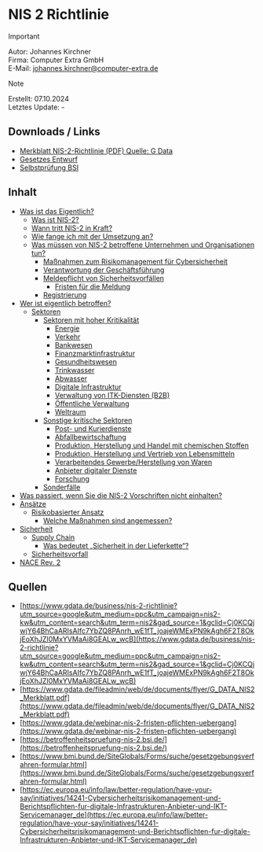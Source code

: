 # NIS 2 Richtlinie

> [!IMPORTANT]
> Autor: Johannes Kirchner\
> Firma: Computer Extra GmbH\
> E-Mail: [johannes.kirchner@computer-extra.de](mailto:johannes.kirchner@computer-extra.de)

> [!NOTE]
> Erstellt: 07.10.2024\
> Letztes Update: -

## Downloads / Links

- [Merkblatt NIS-2-Richtlinie (PDF) Quelle: G Data](https://www.gdata.de/fileadmin/web/de/documents/flyer/G_DATA_NIS2_Merkblatt.pdf)
- [Gesetzes Entwurf](https://www.bmi.bund.de/SharedDocs/gesetzgebungsverfahren/DE/Downloads/kabinettsfassung/CI1/nis2-regierungsentwurf.pdf?__blob=publicationFile&v=1)
- [Selbstprüfung BSI](https://betroffenheitspruefung-nis-2.bsi.de/)

## Inhalt

- [Was ist das Eigentlich?](text/Was.md)
  - [Was ist NIS-2?](text/Was.md#was-ist-nis-2)
  - [Wann tritt NIS-2 in Kraft?](text/Was.md#wann-tritt-nis-2-in-kraft)
  - [Wie fange ich mit der Umsetzung an?](text/Was.md#wie-fange-ich-mit-der-umsetzung-an)
  - [Was müssen von NIS-2 betroffene Unternehmen und Organisationen tun?](text/Was.md#was-müssen-von-nis-2-betroffene-unternehmen-und-organisationen-tun)
    - [Maßnahmen zum Risikomanagement für Cybersicherheit](text/Was.md#maßnahmen-zum-risikomanagement-für-cybersicherheit)
    - [Verantwortung der Geschäftsführung](text/Was.md#verantwortung-der-geschäftsführung)
    - [Meldepflicht von Sicherheitsvorfällen](text/Was.md#meldepflicht-von-sicherheitsvorfällen)
      - [Fristen für die Meldung](text/Was.md#fristen-für-die-meldung)
    - [Registrierung](text/Was.md#registrierung)
- [Wer ist eigentlich betroffen?](text/Wer.md)
  - [Sektoren](text/Wer.md#sektoren)
    - [Sektoren mit hoher Kritikalität](text/Wer.md#sektoren-mit-hoher-kritikalitaet)
      - [Energie](text/Wer.md#energie)
      - [Verkehr](text/Wer.md#verkehr)
      - [Bankwesen](text/Wer.md#bankwesen)
      - [Finanzmarktinfrastruktur](text/Wer.md#finanzmarktinfrastruktur)
      - [Gesundheitswesen](text/Wer.md#gesundheitswesen)
      - [Trinkwasser](text/Wer.md#trinkwasser)
      - [Abwasser](text/Wer.md#abwasser)
      - [Digitale Infrastruktur](text/Wer.md#digitale-infrastruktur)
      - [Verwaltung von ITK-Diensten (B2B)](text/Wer.md#verwaltung-von-itk-diensten-b2b)
      - [Öffentliche Verwaltung](text/Wer.md#öffentliche-verwaltung)
      - [Weltraum](text/Wer.md#weltraum)
    - [Sonstige kritische Sektoren](text/Wer.md#sonstige-kritische-sektoren)
      - [Post- und Kurierdienste](text/Wer.md#post--und-kurierdienste)
      - [Abfallbewirtschaftung](text/Wer.md#abfallbewirtschaftung)
      - [Produktion, Herstellung und Handel mit chemischen Stoffen](text/Wer.md#produktion-herstellung-und-handel-mit-chemischen-stoffen)
      - [Produktion, Herstellung und Vertrieb von Lebensmitteln](text/Wer.md#produktion-herstellung-und-vertrieb-von-lebensmitteln)
      - [Verarbeitendes Gewerbe/Herstellung von Waren](text/Wer.md#verarbeitendes-gewerbeherstellung-von-waren)
      - [Anbieter digitaler Dienste](text/Wer.md#anbieter-digitaler-dienste)
      - [Forschung](text/Wer.md#forschung)
    - [Sonderfälle](text/Wer.md#sonderfälle)
- [Was passiert, wenn Sie die NIS-2 Vorschriften nicht einhalten?](text/WasWennNicht.md)
- [Ansätze](text/Ansätze.md)
  - [Risikobasierter Ansatz](text/Ansätze.md#risikobasierter-ansatz)
    - [Welche Maßnahmen sind angemessen?](text/Ansätze.md#welche-maßnahmen-sind-angemessen)
- [Sicherheit](text/Sicherheit.md)
  - [Supply Chain](text/Sicherheit.md#supply-chain)
    - [Was bedeutet „Sicherheit in der Lieferkette“?](text/Sicherheit.md#was-bedeutet-sicherheit-in-der-lieferkette)
  - [Sicherheitsvorfall](text/Sicherheit.md#sicherheitsvorfall)
- [NACE Rev. 2](text/NACE.md)

## Quellen

- [https://www.gdata.de/business/nis-2-richtlinie?utm_source=google&utm_medium=ppc&utm_campaign=nis2-kw&utm_content=search&utm_term=nis2&gad_source=1&gclid=Cj0KCQjwjY64BhCaARIsAIfc7YbZQ8PAnrh_wE1fT_joajeWMExPN9kAgh6F2T8OkjEoXhJZI0MxYVMaAi8GEALw_wcB](https://www.gdata.de/business/nis-2-richtlinie?utm_source=google&utm_medium=ppc&utm_campaign=nis2-kw&utm_content=search&utm_term=nis2&gad_source=1&gclid=Cj0KCQjwjY64BhCaARIsAIfc7YbZQ8PAnrh_wE1fT_joajeWMExPN9kAgh6F2T8OkjEoXhJZI0MxYVMaAi8GEALw_wcB)
- [https://www.gdata.de/fileadmin/web/de/documents/flyer/G_DATA_NIS2_Merkblatt.pdf](https://www.gdata.de/fileadmin/web/de/documents/flyer/G_DATA_NIS2_Merkblatt.pdf)
- [https://www.gdata.de/webinar-nis-2-fristen-pflichten-uebergang](https://www.gdata.de/webinar-nis-2-fristen-pflichten-uebergang)
- [https://betroffenheitspruefung-nis-2.bsi.de/](https://betroffenheitspruefung-nis-2.bsi.de/)
- [https://www.bmi.bund.de/SiteGlobals/Forms/suche/gesetzgebungsverfahren-formular.html](https://www.bmi.bund.de/SiteGlobals/Forms/suche/gesetzgebungsverfahren-formular.html)
- [https://ec.europa.eu/info/law/better-regulation/have-your-say/initiatives/14241-Cybersicherheitsrisikomanagement-und-Berichtspflichten-fur-digitale-Infrastrukturen-Anbieter-und-IKT-Servicemanager_de](https://ec.europa.eu/info/law/better-regulation/have-your-say/initiatives/14241-Cybersicherheitsrisikomanagement-und-Berichtspflichten-fur-digitale-Infrastrukturen-Anbieter-und-IKT-Servicemanager_de)
